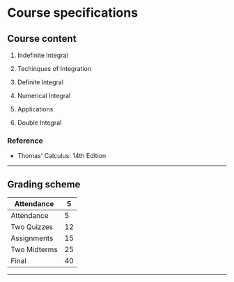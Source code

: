 # Course specifications

## Course content

1. Indefinite Integral

2. Techinques of Integration

3. Definite Integral

4. Numerical Integral

5. Applications

6. Double Integral

### Reference

- Thomas' Calculus: 14th Edition

---

## Grading scheme

| Attendance    | 5  |
|-------------- | -- |
| Attendance    | 5  |
| Two Quizzes   | 12 |
| Assignments   | 15 |
| Two Midterms  | 25 |
| Final         | 40 |

---
